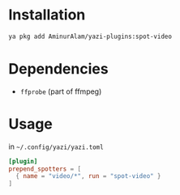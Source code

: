 # Installation

```sh
ya pkg add AminurAlam/yazi-plugins:spot-video
```

# Dependencies

- `ffprobe` (part of ffmpeg)

# Usage

in `~/.config/yazi/yazi.toml`

```toml
[plugin]
prepend_spotters = [
  { name = "video/*", run = "spot-video" }
]
```
